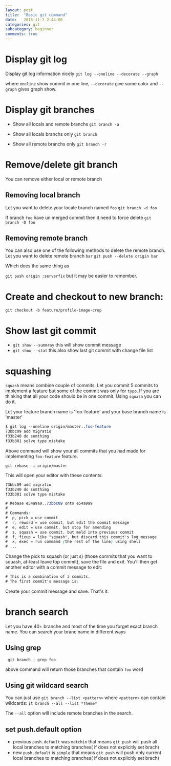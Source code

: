 ```yaml
---
layout: post
title:  "Basic git command"
date:   2015-11-7 2:44:00
categories: git
subcategory: beginner
comments: true
---
```


# Display git log
Display git log information nicely
`git log --oneline --decorate --graph`


where `oneline` show commit in one line, `--decorate` give some color and
`--graph` gives graph show.


# Display git branches
* Show all locals and remote branchs
`git branch -a`

* Show all locals branchs only
`git branch`

* Show all remote branchs only
`git branch -r`

# Remove/delete git branch
You can remove either local or remote branch

## Removing local branch
Let you want to delete your locale branch named `foo`
`git branch -d foo`

If branch `foo` have un merged commit then it need to force delete
`git branch -D foo`

## Removing remote branch
You can also use one of the following methods to delete the remote branch.
Let you want to delete remote branch `bar`
`git push --delete origin bar`

Which does the same thing as

`git push origin :serverfix`
but it may be easier to remember.

# Create and checkout to new branch:
`git checkout -b feature/profile-image-crop`

# Show last git commit
* `git show --summray`
this will show commit message
* `git show --stat`
this also show last git commit with change file list

# squashing
`squash` means combine couple of commits. Let you commit 5 commits to implement a feature but some of the commit
was only for `typo`. If you are thinking that all your code should be in one commit. Using  `squash` you can do it.

Let your feature branch name is 'foo-feature' and your base branch name is 'master'

```css
$ git log --oneline origin/master..foo-feature
73bbc09 add migratio
f33b240 do somthimg
f33b301 solve type mistake
```

Above command will show your all commits that you had made for implementing `foo-feature` feature.

`git rebase -i origin/master`

This will open your editor with these contents:

```css
73bbc09 add migratio
f33b240 do somthimg
f33b301 solve type mistake

# Rebase e54a9a9..73bbc09 onto e54a9a9
#
# Commands:
#  p, pick = use commit
#  r, reword = use commit, but edit the commit message
#  e, edit = use commit, but stop for amending
#  s, squash = use commit, but meld into previous commit
#  f, fixup = like "squash", but discard this commit's log message
#  x, exec = run command (the rest of the line) using shell
# ...
```

Change the pick to squash (or just s) (those commits that you want to squash, at-least leave top commit), save the file and exit. You'll then get another editor with a commit message to edit:

```css
# This is a combination of 3 commits.
# The first commit's message is:
```
Create your commit message and save. That's it.

# branch search
Let you have 40+ branche and most of the time you forget exact branch name. You can search your branc name in different ways

## Using grep
` git branch | grep foo`

above command will return those branches that contain `foo` word

## Using git wildcard search
 You can just use `git branch --list <pattern>` where `<pattern>` can contain wildcards:
`it branch --all --list *Theme*`

The `--all` option will include remote branches in the search.

## set push.default option
- previous `push.default` was `matchin` that means `git push` will push all local branches to matching branches( if does not explicitly set brach)
- new `push.default` is `simple` that means `git push` will push only current local branches to matching branches( if does not explicitly set brach)
